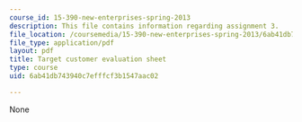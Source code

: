 ```yaml
---
course_id: 15-390-new-enterprises-spring-2013
description: This file contains information regarding assignment 3.
file_location: /coursemedia/15-390-new-enterprises-spring-2013/6ab41db743940c7efffcf3b1547aac02_MIT15_390S13_assgn3sheet.pdf
file_type: application/pdf
layout: pdf
title: Target customer evaluation sheet
type: course
uid: 6ab41db743940c7efffcf3b1547aac02

---
```

None